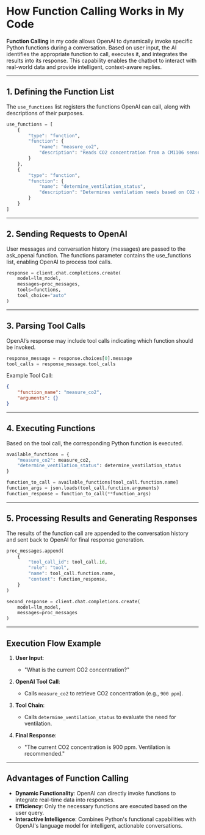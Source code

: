# How Function Calling Works in My Code

**Function Calling** in my code allows OpenAI to dynamically invoke specific Python functions during a conversation. Based on user input, the AI identifies the appropriate function to call, executes it, and integrates the results into its response. This capability enables the chatbot to interact with real-world data and provide intelligent, context-aware replies.

---

## 1. Defining the Function List

The `use_functions` list registers the functions OpenAI can call, along with descriptions of their purposes.

```python
use_functions = [
    {
        "type": "function",
        "function": {
            "name": "measure_co2",
            "description": "Reads CO2 concentration from a CM1106 sensor connected via serial port and returns the measured value in ppm."
        }
    },
    {
        "type": "function",
        "function": {
            "name": "determine_ventilation_status",
            "description": "Determines ventilation needs based on CO2 concentration."
        }
    }
]
```

---

## 2. Sending Requests to OpenAI
User messages and conversation history (messages) are passed to the ask_openai function. The functions parameter contains the use_functions list, enabling OpenAI to process tool calls.

```python
response = client.chat.completions.create(
    model=llm_model,
    messages=proc_messages,
    tools=functions,
    tool_choice="auto"
)
```

---

## 3. Parsing Tool Calls
OpenAI’s response may include tool calls indicating which function should be invoked.

```python
response_message = response.choices[0].message
tool_calls = response_message.tool_calls
```

Example Tool Call:

```json
{
    "function_name": "measure_co2",
    "arguments": {}
}
```

---

## 4. Executing Functions
Based on the tool call, the corresponding Python function is executed.

```python
available_functions = {
    "measure_co2": measure_co2,
    "determine_ventilation_status": determine_ventilation_status
}

function_to_call = available_functions[tool_call.function.name]
function_args = json.loads(tool_call.function.arguments)
function_response = function_to_call(**function_args)
```

---

## 5. Processing Results and Generating Responses
The results of the function call are appended to the conversation history and sent back to OpenAI for final response generation.

```python
proc_messages.append(
    {
        "tool_call_id": tool_call.id,
        "role": "tool",
        "name": tool_call.function.name,
        "content": function_response,
    }
)

second_response = client.chat.completions.create(
    model=llm_model,
    messages=proc_messages
)
```

---

## Execution Flow Example

1. **User Input**:  
   - "What is the current CO2 concentration?"

2. **OpenAI Tool Call**:  
   - Calls `measure_co2` to retrieve CO2 concentration (e.g., `900 ppm`).

3. **Tool Chain**:  
   - Calls `determine_ventilation_status` to evaluate the need for ventilation.

4. **Final Response**:  
   - "The current CO2 concentration is 900 ppm. Ventilation is recommended."

---

## Advantages of Function Calling

- **Dynamic Functionality**: OpenAI can directly invoke functions to integrate real-time data into responses.
- **Efficiency**: Only the necessary functions are executed based on the user query.
- **Interactive Intelligence**: Combines Python's functional capabilities with OpenAI's language model for intelligent, actionable conversations.

